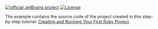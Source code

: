 [![official JetBrains project](https://jb.gg/badges/official.svg)](https://confluence.jetbrains.com/display/ALL/JetBrains+on+GitHub)
[![License](https://img.shields.io/badge/License-Apache_2.0-blue.svg)](https://opensource.org/licenses/Apache-2.0)

The example contains the source code of the project created in this step-by-step tutorial: 
[Creating and Running Your First Ruby Project](https://www.jetbrains.com/help/ruby/creating-and-running-your-first-language-project.html).